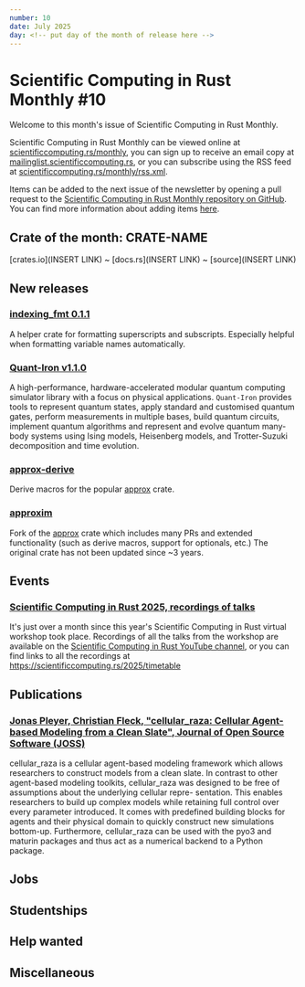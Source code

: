```yaml
---
number: 10
date: July 2025
day: <!-- put day of the month of release here -->
---
```


# Scientific Computing in Rust Monthly #10

Welcome to this month's issue of Scientific Computing in Rust Monthly.

<!-- Editor can write a 2-3 sentence introduction here -->

Scientific Computing in Rust Monthly can be viewed online at [scientificcomputing.rs/monthly](https://scientificcomputing.rs/monthly),
you can sign up to receive an email copy at [mailinglist.scientificcomputing.rs](https://mailinglist.scientificcomputing.rs),
or you can subscribe using the RSS feed at [scientificcomputing.rs/monthly/rss.xml](https://scientificcomputing.rs/monthly/rss.xml).

Items can be added to the next issue of the newsletter by opening a pull request to the
[Scientific Computing in Rust Monthly repository on GitHub](https://github.com/rust-scicomp/scientific-computing-in-rust-monthly).
You can find more information about adding items
[here](https://github.com/rust-scicomp/scientific-computing-in-rust-monthly#contributing-an-item).

## Crate of the month: CRATE-NAME
<!--
The crate of the month will be picked by the editor, who will write a brief description of it here.
If you'd like to suggest a crate that we could include here, tell us on the rust-scicomp Zulip chat
(https://rust-scicomp.zulipchat.com/login/).
-->
[crates.io](INSERT LINK) ~ [docs.rs](INSERT LINK) ~ [source](INSERT LINK)

## New releases
<!--
This section can be used to announce new released of libraries. Items should
be sorted in alphabetical order and should use the format:

### [<library name> <release number>](<crates.io link>)
<brief description of the library and its new features in this release>
-->

### [indexing_fmt 0.1.1](https://crates.io/crates/indexing_fmt)
A helper crate for formatting superscripts and subscripts.
Especially helpful when formatting variable names automatically.

### [Quant-Iron v1.1.0](https://crates.io/crates/quant-iron)
A high-performance, hardware-accelerated modular quantum computing simulator library with a focus on physical applications.
`Quant-Iron` provides tools to represent quantum states, apply standard and customised quantum gates, perform measurements in multiple bases, build quantum circuits, 
implement quantum algorithms and represent and evolve quantum many-body systems using Ising models, Heisenberg models, and Trotter-Suzuki decomposition and time evolution.

### [approx-derive](https://github.com/jonaspleyer/approx-derive)
Derive macros for the popular [approx](https://docs.rs/approx/latest/approx/) crate.

### [approxim](https://github.com/jonaspleyer/approxim)
Fork of the [approx](https://docs.rs/approx/latest/approx/) crate which includes many PRs and
extended functionality (such as derive macros, support for optionals, etc.)
The original crate has not been updated since ~3 years.

## Events
<!--
This section can be used to advertise events. Items should be sorted in date order, with
sooner events first, and should use the format:

### [<event name>, <day-day month year>, <location or "held virutally">, <date>](<website URL>)
<brief description of event>
-->

### [Scientific Computing in Rust 2025, recordings of talks](https://www.youtube.com/playlist?list=PLrueqeouhcZNRW7H26DfscFjGSf0Pzd8c)
It's just over a month since this year's Scientific Computing in Rust virtual workshop took place.
Recordings of all the talks from the workshop are available on the [Scientific Computing in Rust YouTube channel](https://www.youtube.com/@ScientificComputinginRust),
or you can find links to all the recordings at https://scientificcomputing.rs/2025/timetable

## Publications
<!--
This section can be used to publicise papers, articles and blog posts published about scientific computing in Rust.
Items should be sorted in the alphabetical order of the surname of the first listed author.
Papers posted should use the following format:

### [<authors>, <title>, <journal> <volume>](<DOI>)
<brief description of paper>

Other publications should use the following format:

### [<author>, <title>](<link>)
<brief description>
-->

### [Jonas Pleyer, Christian Fleck, "cellular_raza: Cellular Agent-based Modeling from a Clean Slate", Journal of Open Source Software (JOSS)](10.21105/joss.07723)

cellular_raza is a cellular agent-based modeling framework which allows researchers to
construct models from a clean slate. In contrast to other agent-based modeling toolkits,
cellular_raza was designed to be free of assumptions about the underlying cellular repre-
sentation. This enables researchers to build up complex models while retaining full control
over every parameter introduced. It comes with predefined building blocks for agents and their
physical domain to quickly construct new simulations bottom-up. Furthermore, cellular_raza
can be used with the pyo3 and maturin packages and thus act as a numerical backend to a
Python package.

## Jobs
<!--
This section can be used to advertise jobs that may be of interest. Items should be sorted in the
order in which they are added and should use the format:

### [<job title>, <location>](<more information URL>)
<description of job, including how to apply and deadline>
-->

## Studentships
<!--
This section can be used to advertise studentships (eg PhDs, Master's programmes) that may be of interest.
Items should be sorted in the order in which they are added and should use the format:

### [<title>, <location>](<more information URL>)
<description of studentship, including how to apply and deadline>
-->

## Help wanted
<!--
If you're looking for people to help develop or maintain a project, you can add it here. Items here
should be sorted in alphabetical order by project name and use the format:

### [<library name>](<link to source code repository>)
<brief description of the library and what kind of help you're interested in>
-->

## Miscellaneous
<!--
Any items that do not fit into any other section can be added here.
-->
